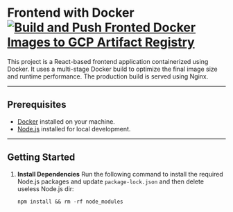 # Frontend with Docker [![Build and Push Fronted Docker Images to GCP Artifact Registry](https://github.com/DolVladzio/azure_schedule_frontend/actions/workflows/docker-image.yml/badge.svg?branch=main)](https://github.com/DolVladzio/azure_schedule_frontend/actions/workflows/docker-image.yml)

This project is a React-based frontend application containerized using Docker. It uses a multi-stage Docker build to optimize the final image size and runtime performance. The production build is served using Nginx.

---

## Prerequisites

- [Docker](https://www.docker.com/) installed on your machine.
- [Node.js](https://nodejs.org/) installed for local development.

---

## Getting Started

1. **Install Dependencies**
   Run the following command to install the required Node.js packages and update `package-lock.json` and then delete useless Node.js dir:
   
   ```
   npm install && rm -rf node_modules
   ```
